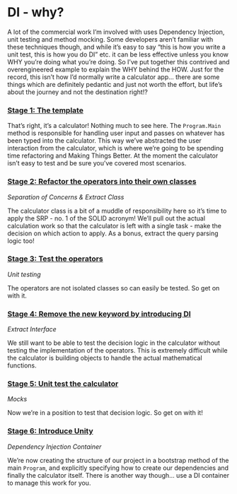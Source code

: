 # DI - why?

A lot of the commercial work I’m involved with uses Dependency Injection, unit testing and method mocking.  Some developers aren’t familiar with these techniques though, and while it’s easy to say “this is how you write a unit test, this is how you do DI” etc. it can be less effective unless you know WHY you’re doing what you’re doing.  So I’ve put together this contrived and overengineered example to explain the WHY behind the HOW.  Just for the record, this isn’t how I’d normally write a calculator app… there are some things which are definitely pedantic and just not worth the effort, but life’s about the journey and not the destination right!?

### [Stage 1: The template](https://github.com/foxy1982/calculator/tree/master/Stage-1)

That’s right, it’s a calculator!  Nothing much to see here.  The `Program.Main` method is responsible for handling user input and passes on whatever has been typed into the calculator.  This way we’ve abstracted the user interaction from the calculator, which is where we’re going to be spending time refactoring and Making Things Better.  At the moment the calculator isn’t easy to test and be sure you’ve covered most scenarios.

### [Stage 2: Refactor the operators into their own classes](https://github.com/foxy1982/calculator/tree/master/Stage-2)
*Separation of Concerns & Extract Class*

The calculator class is a bit of a muddle of responsibility here so it’s time to apply the SRP - no. 1 of the SOLID acronym! We’ll pull out the actual calculation work so that the calculator is left with a single task - make the decision on which action to apply.  As a bonus, extract the query parsing logic too!

### [Stage 3: Test the operators](https://github.com/foxy1982/calculator/tree/master/Stage-3)
*Unit testing*

The operators are not isolated classes so can easily be tested.  So get on with it.

### [Stage 4: Remove the new keyword by introducing DI](https://github.com/foxy1982/calculator/tree/master/Stage-4)
*Extract Interface*

We still want to be able to test the decision logic in the calculator without testing the implementation of the operators.  This is extremely difficult while the calculator is building objects to handle the actual mathematical functions.

### [Stage 5: Unit test the calculator](https://github.com/foxy1982/calculator/tree/master/Stage-5)
*Mocks*

Now we’re in a position to test that decision logic.  So get on with it!

### [Stage 6: Introduce Unity](https://github.com/foxy1982/calculator/tree/master/Stage-6)
*Dependency Injection Container*

We’re now creating the structure of our project in a bootstrap method of the main `Program`, and explicitly specifying how to create our dependencies and finally the calculator itself.  There is another way though… use a DI container to manage this work for you.
